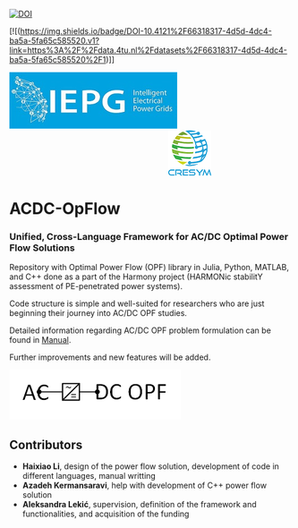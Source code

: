 [![DOI](https://img.shields.io/badge/DOI-something-brightgreen.svg)](http://dx.doi.org/10.4121/66318317-4d5d-4dc4-ba5a-5fa65c585520.v1)

[![(https://img.shields.io/badge/DOI-10.4121%2F66318317-4d5d-4dc4-ba5a-5fa65c585520.v1?link=https%3A%2F%2Fdata.4tu.nl%2Fdatasets%2F66318317-4d5d-4dc4-ba5a-5fa65c585520%2F1)]]

![alt text](IEPG_logo.jpg?raw=true) $~~~~~~~~~~~~~~~~~~~~~~~~~~~~~~~~~~~~~~~~~~~~~~~~~~~~~~~~~~~~~~~~~~~~~~~$  ![alt text](cresym.png?raw=true)        

# ACDC-OpFlow  
###  Unified, Cross-Language Framework for AC/DC Optimal Power Flow Solutions
Repository with Optimal Power Flow (OPF) library in Julia, Python, MATLAB, and C++ done as a part of the Harmony project (HARMONic stabilitY assessment of PE-penetrated power systems).

Code structure is simple and well-suited for researchers who are just beginning their journey into AC/DC OPF studies.

Detailed information regarding AC/DC OPF problem formulation can be found in [Manual](Manual_v0.1.2.pdf).

Further improvements and new features will be added.

![alt text](ACDC_OPF.png?raw=true)

## Contributors
- **Haixiao Li**, design of the power flow solution, development of code in different languages, manual writting
- **Azadeh Kermansaravi**, help with development of C++ power flow solution
- **Aleksandra Lekić**, supervision, definition of the framework and functionalities, and acquisition of the funding

